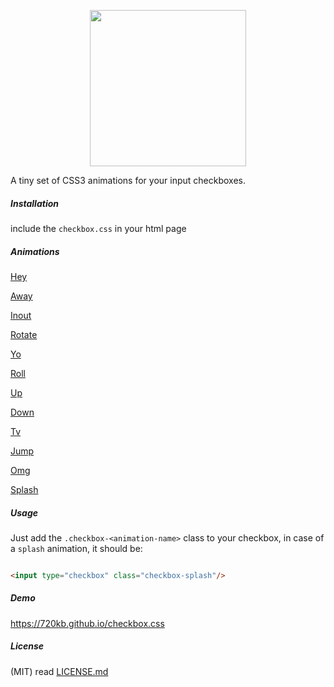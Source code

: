 <p align="center">
<img src="https://raw.githubusercontent.com/720kb/checkbox.css/gh-pages/logo.png" width="250"/>
</p>
<p align="center" style="text-align:center">

A tiny set of CSS3 animations for your input checkboxes.

</p>


##### Installation


include the `checkbox.css` in your html page
</p>

##### Animations

[Hey](#usage)

[Away](#usage)

[Inout](#usage)

[Rotate](#usage)

[Yo](#usage)

[Roll](#usage)

[Up](#usage)

[Down](#usage)

[Tv](#usage)

[Jump](#usage)

[Omg](#usage)

[Splash](#usage)



##### Usage

Just add the `.checkbox-<animation-name>` class to your checkbox, in case of a `splash` animation, it should be:


```html

<input type="checkbox" class="checkbox-splash"/>

```


##### Demo

https://720kb.github.io/checkbox.css

##### License

(MIT) read [LICENSE.md](https://github.com/720kb/checkbox.css/blob/gh-pages/LICENSE.md "license")

